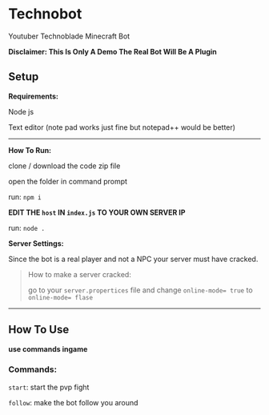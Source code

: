 # Technobot
 Youtuber Technoblade Minecraft Bot
 
 **Disclaimer: This Is Only A Demo The Real Bot Will Be A Plugin**
 
 ## Setup

__Requirements:__

Node js

Text editor (note pad works just fine but notepad++ would be better)
___
__How To Run:__

clone / download the code zip file

open the folder in command prompt 

run: `npm i`

**EDIT THE `host` IN `index.js` TO YOUR OWN SERVER IP**

run: `node .`

__Server Settings:__

Since the bot is a real player and not a NPC your server must have cracked.

> How to make a server cracked:
> 
> go to your `server.propertices` file and change `online-mode= true` to `online-mode= flase`

___
## How To Use
**use commands ingame**

### Commands:

`start`: start the pvp fight

`follow`: make the bot follow you around
